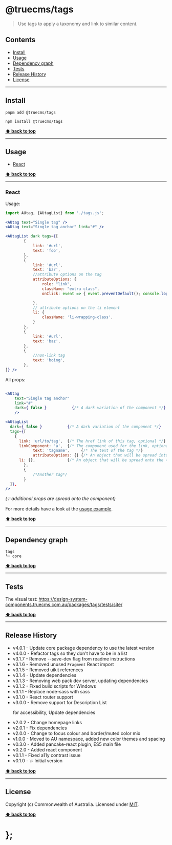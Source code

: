 @truecms/tags
============

> Use tags to apply a taxonomy and link to similar content.


## Contents

* [Install](#install)
* [Usage](#usage)
* [Dependency graph](#dependency-graph)
* [Tests](#tests)
* [Release History](#release-history)
* [License](#license)


----------------------------------------------------------------------------------------------------------------------------------------------------------------


## Install


```shell
pnpm add @truecms/tags
```

```shell
npm install @truecms/tags
```


**[⬆ back to top](#contents)**


----------------------------------------------------------------------------------------------------------------------------------------------------------------


## Usage


* [React](#react)


**[⬆ back to top](#contents)**


----------------------------------------------------------------------------------------------------------------------------------------------------------------


### React

Usage:

```jsx
import AUtag, {AUtagList} from './tags.js';

<AUtag text="Single tag" />
<AUtag text="Single tag anchor" link="#" />

<AUtagList dark tags={[
		{
			link: '#url',
			text: 'foo',
		},
		{
			link: '#url',
			text: 'bar',
			//attribute options on the tag
			attributeOptions: {
				role: "link",
				className: "extra class",
				onClick: event => { event.preventDefault(); console.log('This function is called when the tag is clicked') },

			},
			// attribute options on the li element
			li: {
				className: 'li-wrapping-class',
			}
		},
		{
			link: '#url',
			text: 'baz',
		},
		{
			//non-link tag
			text: 'boing',
		},
]} />
```

All props:

```jsx

<AUtag 
	text="Single tag anchor" 
	link="#" 
	dark={ false }           {/* A dark variation of the component */}
	/>

<AUtagList
  dark={ false }           {/* A dark variation of the component */}
  tags={[
    {
      link: 'url/to/tag',  {/* The href link of this tag, optional */}
      linkComponent: 'a',  {/* The component used for the link, optional. Can also use Link from React Router */}
			text: 'tagname',     {/* The text of the tag */}
			attributeOptions: {} {/* An object that will be spread into the tag element*/}
      li: {},              {/* An object that will be spread onto the <li> tag, optional */}
		},
		{
			/*Another tag*/
		}
  ]},
/>
```
_(💡 additional props are spread onto the component)_

For more details have a look at the [usage example](https://github.com/truecms/design-system-components/tree/master/packages/tags/tests/react/index.js).


**[⬆ back to top](#contents)**


----------------------------------------------------------------------------------------------------------------------------------------------------------------


## Dependency graph

```shell
tags
└─ core
```


**[⬆ back to top](#contents)**


----------------------------------------------------------------------------------------------------------------------------------------------------------------


## Tests

The visual test: https://design-system-components.truecms.com.au/packages/tags/tests/site/


**[⬆ back to top](#contents)**


----------------------------------------------------------------------------------------------------------------------------------------------------------------


## Release History

* v4.0.1 - Update core package dependency to use the latest version
* v4.0.0 - Refactor tags so they don't have to be in a list
* v3.1.7 - Remove --save-dev flag from readme instructions
* v3.1.6 - Removed unused `Fragment` React import
* v3.1.5 - Removed uikit references
* v3.1.4 - Update dependencies
* v3.1.3 - Removing web pack dev server, updating dependencies
* v3.1.2 - Fixed build scripts for Windows
* v3.1.1 - Replace node-sass with sass
* v3.1.0 - React router support
* v3.0.0 - Remove support for Description List <DL> for accessibility, Update dependencies
* v2.0.2 - Change homepage links
* v2.0.1 - Fix dependencies
* v2.0.0 - Change to focus colour and border/muted color mix
* v1.0.0 - Moved to AU namespace, added new color themes and spacing
* v0.3.0 - Added pancake-react plugin, ES5 main file
* v0.2.0 - Added react component
* v0.1.1 - Fixed a11y contrast issue
* v0.1.0 - 💥 Initial version


**[⬆ back to top](#contents)**


----------------------------------------------------------------------------------------------------------------------------------------------------------------


## License

Copyright (c) Commonwealth of Australia.
Licensed under [MIT](https://raw.githubusercontent.com/govau/design-system-components/packages/core/master/LICENSE).


**[⬆ back to top](#contents)**

# };
